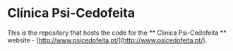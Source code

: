 # Clínica Psi-Cedofeita

This is the repository that hosts the code for the ** Clínica Psi-Cedofeita ** website - [http://www.psicedofeita.pt/](http://www.psicedofeita.pt/).